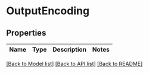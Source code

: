 # OutputEncoding

## Properties

| Name | Type | Description | Notes |
| ---- | ---- | ----------- | ----- |

[[Back to Model list]](/docs/api/README.md#documentation-for-models) [[Back to API list]](/docs/api/README.md#documentation-for-api-endpoints) [[Back to README]](/README.md)
